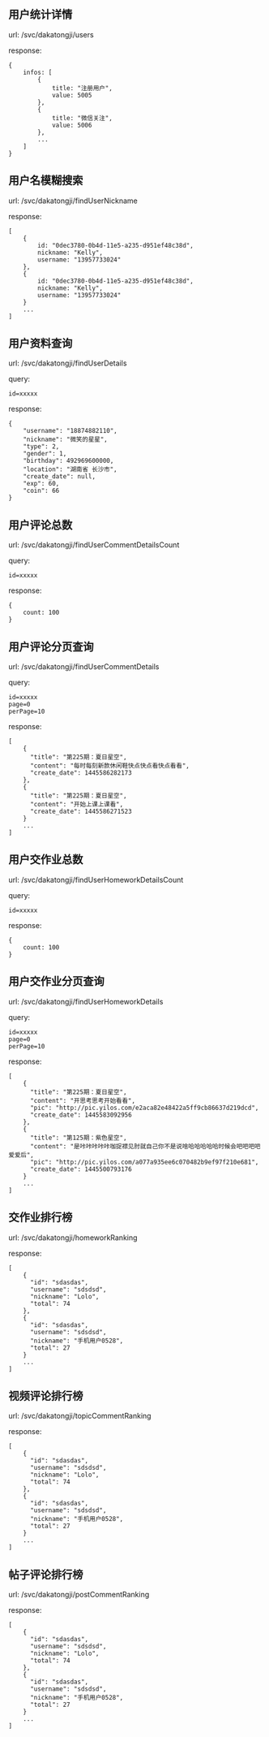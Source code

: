 ## 用户统计详情

url: /svc/dakatongji/users

response:

	{
		infos: [
			{
				title: "注册用户",
				value: 5005
			},
			{
				title: "微信关注",
				value: 5006
			},
			...
		]
	}
	
## 用户名模糊搜索

url: /svc/dakatongji/findUserNickname

response:

	[
	    {
	        id: "0dec3780-0b4d-11e5-a235-d951ef48c38d",
	        nickname: "Kelly",
	        username: "13957733024"
	    },
	    {
            id: "0dec3780-0b4d-11e5-a235-d951ef48c38d",
            nickname: "Kelly",
            username: "13957733024"
        }
        ...
	]
	
## 用户资料查询

url: /svc/dakatongji/findUserDetails

query:
    
    id=xxxxx

response:

    {
        "username": "18874882110",
        "nickname": "微笑的星星",
        "type": 2,
        "gender": 1,
        "birthday": 492969600000,
        "location": "湖南省 长沙市",
        "create_date": null,
        "exp": 60,
        "coin": 66
    }
    
## 用户评论总数

url: /svc/dakatongji/findUserCommentDetailsCount

query:
    
    id=xxxxx

response:

    {
        count: 100
    }
    
## 用户评论分页查询

url: /svc/dakatongji/findUserCommentDetails

query:
    
    id=xxxxx
    page=0
    perPage=10

response:

    [
        {
          "title": "第225期：夏日星空",
          "content": "每时每刻新款休闲鞋快点快点看快点看看",
          "create_date": 1445586282173
        },
        {
          "title": "第225期：夏日星空",
          "content": "开始上课上课看",
          "create_date": 1445586271523
        }
        ...
    ]
    
## 用户交作业总数

url: /svc/dakatongji/findUserHomeworkDetailsCount

query:
    
    id=xxxxx

response:

    {
        count: 100
    }
    
## 用户交作业分页查询

url: /svc/dakatongji/findUserHomeworkDetails

query:
    
    id=xxxxx
    page=0
    perPage=10

response:

    [
        {
          "title": "第225期：夏日星空",
          "content": "开思考思考开始看看",
          "pic": "http://pic.yilos.com/e2aca82e48422a5ff9cb86637d219dcd",
          "create_date": 1445583092956
        },
        {
          "title": "第125期：紫色星空",
          "content": "是咔咔咔咔咔咖捉襟见肘就自己你不是说啥哈哈哈哈哈时候会吧吧吧吧爱爱后",
          "pic": "http://pic.yilos.com/a077a935ee6c070482b9ef97f210e681",
          "create_date": 1445500793176
        }
        ...
    ]

## 交作业排行榜

url: /svc/dakatongji/homeworkRanking

response:
	
	[
        {
          "id": "sdasdas",
          "username": "sdsdsd",
          "nickname": "Lolo",
          "total": 74
        },
        {
          "id": "sdasdas",
          "username": "sdsdsd",
          "nickname": "手机用户0528",
          "total": 27
        }
        ...
    ]

## 视频评论排行榜

url: /svc/dakatongji/topicCommentRanking

response:
	
	[
        {
          "id": "sdasdas",
          "username": "sdsdsd",
          "nickname": "Lolo",
          "total": 74
        },
        {
          "id": "sdasdas",
          "username": "sdsdsd",
          "nickname": "手机用户0528",
          "total": 27
        }
        ...
    ]

## 帖子评论排行榜

url: /svc/dakatongji/postCommentRanking

response:
	
	[
        {
          "id": "sdasdas",
          "username": "sdsdsd",
          "nickname": "Lolo",
          "total": 74
        },
        {
          "id": "sdasdas",
          "username": "sdsdsd",
          "nickname": "手机用户0528",
          "total": 27
        }
        ...
    ]